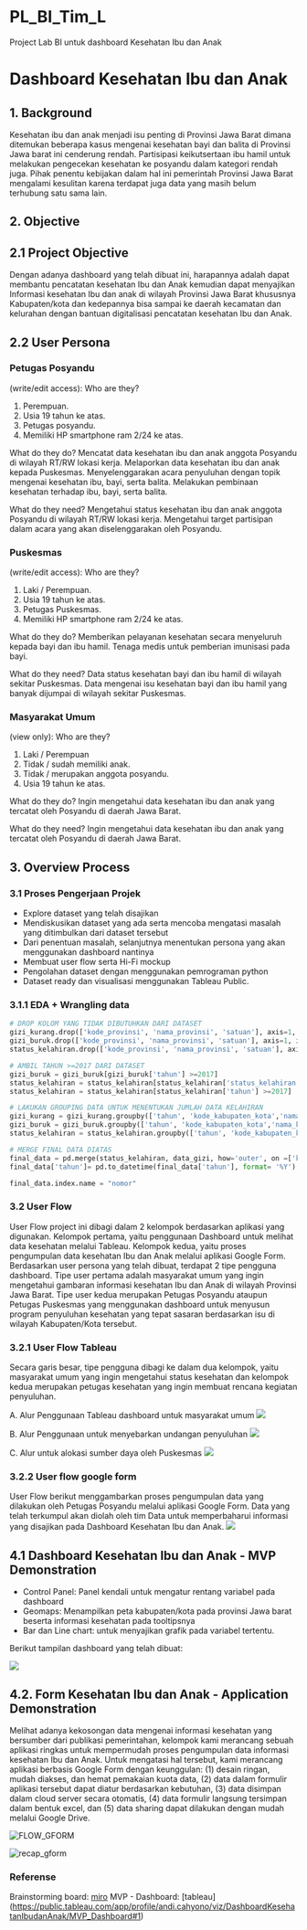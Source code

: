 # PL_BI_Tim_L
Project Lab BI untuk dashboard Kesehatan Ibu dan Anak

# **Dashboard Kesehatan Ibu dan Anak**

## **1. Background**
Kesehatan ibu dan anak menjadi isu penting di Provinsi Jawa Barat dimana ditemukan beberapa kasus mengenai kesehatan bayi dan balita di Provinsi Jawa barat ini cenderung rendah. Partisipasi keikutsertaan ibu hamil untuk melakukan pengecekan kesehatan ke posyandu dalam kategori rendah juga. Pihak penentu kebijakan dalam hal ini pemerintah Provinsi Jawa Barat mengalami kesulitan karena terdapat juga data yang masih belum terhubung satu sama lain.

## **2. Objective**
## **2.1 Project Objective**
Dengan adanya dashboard yang telah dibuat ini, harapannya adalah dapat membantu pencatatan kesehatan Ibu dan Anak kemudian dapat menyajikan Informasi kesehatan Ibu dan anak di wilayah Provinsi Jawa Barat khususnya Kabupaten/kota dan kedepannya bisa sampai ke daerah kecamatan dan kelurahan dengan bantuan digitalisasi pencatatan kesehatan Ibu dan Anak.

## **2.2 User Persona**

### Petugas Posyandu
(write/edit access):
Who are they?
1. Perempuan.
2. Usia 19 tahun ke atas.
3. Petugas posyandu.
4. Memiliki HP smartphone ram 2/24 ke atas.

What do they do?
Mencatat data kesehatan ibu dan anak anggota Posyandu di wilayah RT/RW lokasi kerja.
Melaporkan data kesehatan ibu dan anak kepada Puskesmas.
Menyelenggarakan acara penyuluhan dengan topik mengenai kesehatan ibu, bayi, serta balita.
Melakukan pembinaan kesehatan terhadap ibu, bayi, serta balita.

What do they need?
Mengetahui status kesehatan ibu dan anak anggota Posyandu di wilayah RT/RW lokasi kerja.
Mengetahui target partisipan dalam acara yang akan diselenggarakan oleh Posyandu.


### Puskesmas
(write/edit access):
Who are they?
1. Laki / Perempuan.
2. Usia 19 tahun ke atas.
3. Petugas Puskesmas.
4. Memiliki HP smartphone ram 2/24 ke atas.

What do they do?
Memberikan pelayanan kesehatan secara menyeluruh kepada bayi dan ibu hamil.
Tenaga medis untuk pemberian imunisasi pada bayi.

What do they need?
Data status kesehatan bayi dan ibu hamil di wilayah sekitar Puskesmas.
Data mengenai isu kesehatan bayi dan ibu hamil yang banyak dijumpai di wilayah sekitar Puskesmas.

### Masyarakat Umum
(view only):
Who are they?
1. Laki / Perempuan
2. Tidak / sudah memiliki anak.
3. Tidak / merupakan anggota posyandu.
4. Usia 19 tahun ke atas.

What do they do?
Ingin mengetahui data kesehatan ibu dan anak yang tercatat oleh Posyandu di daerah Jawa Barat.

What do they need?
Ingin mengetahui data kesehatan ibu dan anak yang tercatat oleh Posyandu di daerah Jawa Barat.


## 3. Overview Process
### 3.1 Proses Pengerjaan Projek
  * Explore dataset yang telah disajikan
  * Mendiskusikan dataset yang ada serta mencoba mengatasi masalah yang ditimbulkan dari dataset tersebut
  * Dari penentuan masalah, selanjutnya menentukan persona yang akan menggunakan dashboard nantinya
  * Membuat user flow serta Hi-Fi mockup
  * Pengolahan dataset dengan menggunakan pemrograman python
  * Dataset ready dan visualisasi menggunakan Tableau Public.

### 3.1.1 EDA + Wrangling data
```python
# DROP KOLOM YANG TIDAK DIBUTUHKAN DARI DATASET
gizi_kurang.drop(['kode_provinsi', 'nama_provinsi', 'satuan'], axis=1, inplace=True)
gizi_buruk.drop(['kode_provinsi', 'nama_provinsi', 'satuan'], axis=1, inplace=True)
status_kelahiran.drop(['kode_provinsi', 'nama_provinsi', 'satuan'], axis=1, inplace=True)

# AMBIL TAHUN >=2017 DARI DATASET 
gizi_buruk = gizi_buruk[gizi_buruk['tahun'] >=2017]
status_kelahiran = status_kelahiran[status_kelahiran['status_kelahiran'] == 'HIDUP']
status_kelahiran = status_kelahiran[status_kelahiran['tahun'] >=2017]

# LAKUKAN GROUPING DATA UNTUK MENENTUKAN JUMLAH DATA KELAHIRAN
gizi_kurang = gizi_kurang.groupby(['tahun', 'kode_kabupaten_kota','nama_kabupaten_kota'])['jumlah_balita'].sum().reset_index()
gizi_buruk = gizi_buruk.groupby(['tahun', 'kode_kabupaten_kota','nama_kabupaten_kota'])['jumlah_bayi'].sum().reset_index()
status_kelahiran = status_kelahiran.groupby(['tahun', 'kode_kabupaten_kota','nama_kabupaten_kota'])['jumlah_kelahiran'].sum().reset_index()

# MERGE FINAL DATA DIATAS
final_data = pd.merge(status_kelahiran, data_gizi, how='outer', on =['kode_kabupaten_kota', 'nama_kabupaten_kota', 'tahun'])
final_data['tahun']= pd.to_datetime(final_data['tahun'], format= '%Y')

final_data.index.name = "nomor"
```

### 3.2 User Flow
  User Flow project ini dibagi dalam 2 kelompok berdasarkan aplikasi yang digunakan. Kelompok pertama, yaitu penggunaan Dashboard untuk melihat data kesehatan melalui Tableau. Kelompok kedua, yaitu proses pengumpulan data kesehatan Ibu dan Anak melalui aplikasi Google Form.
  Berdasarkan user persona yang telah dibuat, terdapat 2 tipe pengguna dashboard. Tipe user pertama adalah masyarakat umum yang ingin mengetahui gambaran informasi kesehatan Ibu dan Anak di wilayah Provinsi Jawa Barat. Tipe user kedua merupakan Petugas Posyandu ataupun Petugas Puskesmas yang menggunakan dashboard untuk menyusun program penyuluhan kesehatan yang tepat sasaran berdasarkan isu di wilayah Kabupaten/Kota tersebut.

### 3.2.1 User Flow Tableau 
  Secara garis besar, tipe pengguna dibagi ke dalam dua kelompok, yaitu masyarakat umum yang ingin mengetahui 
 status kesehatan dan kelompok kedua merupakan petugas kesehatan yang ingin membuat rencana kegiatan penyuluhan.
 
 A. Alur Penggunaan Tableau dashboard untuk masyarakat umum
![](https://cdn.discordapp.com/attachments/1013003936212459561/1018065561470648340/FLOW_01.png)

B. Alur Penggunaan untuk menyebarkan undangan penyuluhan
![](https://cdn.discordapp.com/attachments/1013003936212459561/1018065562053644328/FLOW_03.png)

C. Alur untuk alokasi sumber daya oleh Puskesmas
![](https://cdn.discordapp.com/attachments/1013003936212459561/1018065562288521236/FLOW_04.png)


### 3.2.2 User flow google form
User Flow berikut menggambarkan proses pengumpulan data yang dilakukan oleh Petugas Posyandu melalui aplikasi Google Form. 
Data yang telah terkumpul akan diolah oleh tim Data untuk memperbaharui informasi yang disajikan pada Dashboard Kesehatan Ibu dan Anak.
![](https://cdn.discordapp.com/attachments/1013003936212459561/1018065561734885386/FLOW_02.png)
## 4.1 Dashboard Kesehatan Ibu dan Anak - MVP Demonstration
 * Control Panel: Panel kendali untuk mengatur rentang variabel pada dashboard
 * Geomaps: Menampilkan peta kabupaten/kota pada provinsi Jawa barat beserta informasi kesehatan pada tooltipsnya
 * Bar dan Line chart: untuk menyajikan grafik pada variabel tertentu.

Berikut tampilan dashboard yang telah dibuat:

![](https://cdn.discordapp.com/attachments/712435030781067264/1018459729065947186/unknown.png)

## 4.2. Form Kesehatan Ibu dan Anak - Application Demonstration
Melihat adanya kekosongan data mengenai informasi kesehatan yang bersumber dari publikasi pemerintahan, kelompok kami merancang sebuah aplikasi ringkas untuk mempermudah proses pengumpulan data informasi kesehatan Ibu dan Anak.
Untuk mengatasi hal tersebut, kami merancang aplikasi berbasis Google Form dengan keunggulan: (1) desain ringan, mudah diakses, dan hemat pemakaian kuota data, (2) data dalam formulir aplikasi tersebut dapat diatur berdasarkan kebutuhan, (3) data disimpan dalam cloud server secara otomatis, (4) data formulir langsung tersimpan dalam bentuk excel, dan (5) data sharing dapat dilakukan dengan mudah melalui Google Drive.

![FLOW_GFORM](https://user-images.githubusercontent.com/102814373/189521890-1a8777ac-58d0-4c4e-aee2-9a254b44d950.png)

![recap_gform](https://user-images.githubusercontent.com/102814373/189521909-69e272c5-e06c-4553-af24-38c1fa92b18f.png)


### Referense 
Brainstorming board: [miro](https://miro.com/app/board/uXjVPceKE1w=/?share_link_id=9592509117)
MVP - Dashboard: [tableau] (https://public.tableau.com/app/profile/andi.cahyono/viz/DashboardKesehatanIbudanAnak/MVP_Dashboard#1)
